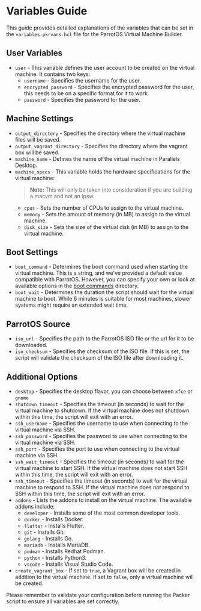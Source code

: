 # Variables Guide

This guide provides detailed explanations of the variables that can be set in the `variables.pkrvars.hcl` file for the ParrotOS Virtual Machine Builder.

## User Variables

* `user` - This variable defines the user account to be created on the virtual machine. It contains two keys:
  * `username` - Specifies the username for the user.
  * `encrypted_password` - Specifies the encrypted password for the user, this needs to be on a specific format for it to work.
  * `password` - Specifies the password for the user.

## Machine Settings

* `output_directory` - Specifies the directory where the virtual machine files will be saved.
* `output_vagrant_directory` - Specifies the directory where the vagrant box will be saved.
* `machine_name` - Defines the name of the virtual machine in Parallels Desktop.
* `machine_specs` - This variable holds the hardware specifications for the virtual machine:  
  > **Note:** This will only be taken into consideration if you are building a macvm and not an ipsw.
  * `cpus` - Sets the number of CPUs to assign to the virtual machine.
  * `memory` - Sets the amount of memory (in MB) to assign to the virtual machine.
  * `disk_size` - Sets the size of the virtual disk (in MB) to assign to the virtual machine.

## Boot Settings

* `boot_command` - Determines the boot command used when starting the virtual machine. This is a string, and we've provided a default value compatible with ParrotOS. However, you can specify your own or look at available options in the [boot commands](./boot_commands/index.md) directory.
* `boot_wait` - Determines the duration the script should wait for the virtual machine to boot. While 6 minutes is suitable for most machines, slower systems might require an extended wait time.

## ParrotOS Source

* `iso_url` - Specifies the path to the ParrotOS ISO file or the url for it to be downloaded.
* `iso_checksum` - Specifies the checksum of the ISO file. If this is set, the script will validate the checksum of the ISO file after downloading it.

## Additional Options

* `desktop` - Specifies the desktop flavor, you can choose between ```xfce``` or ```gnome```
* `shutdown_timeout` - Specifies the timeout (in seconds) to wait for the virtual machine to shutdown. If the virtual machine does not shutdown within this time, the script will exit with an error.
* `ssh_username` - Specifies the username to use when connecting to the virtual machine via SSH.
* `ssh_password` - Specifies the password to use when connecting to the virtual machine via SSH.
* `ssh_port` - Specifies the port to use when connecting to the virtual machine via SSH.
* `ssh_wait_timeout` - Specifies the timeout (in seconds) to wait for the virtual machine to start SSH. If the virtual machine does not start SSH within this time, the script will exit with an error.
* `ssh_timeout` - Specifies the timeout (in seconds) to wait for the virtual machine to respond to SSH. If the virtual machine does not respond to SSH within this time, the script will exit with an error.
* `addons` - Lists the addons to install on the virtual machine. The available addons include:
  * `developer` - Installs some of the most common developer tools.
  * `docker` - Installs Docker.
  * `flutter` - Installs Flutter.
  * `git` - Installs Git.
  * `golang` - Installs Go.
  * `mariadb` - Installs MariaDB.
  * `podman` - Installs Redhat Podman.
  * `python` - Installs Python3.
  * `vscode` - Installs Visual Studio Code.
* `create_vagrant_box` - If set to `true`, a Vagrant box will be created in addition to the virtual machine. If set to `false`, only a virtual machine will be created.

Please remember to validate your configuration before running the Packer script to ensure all variables are set correctly.
